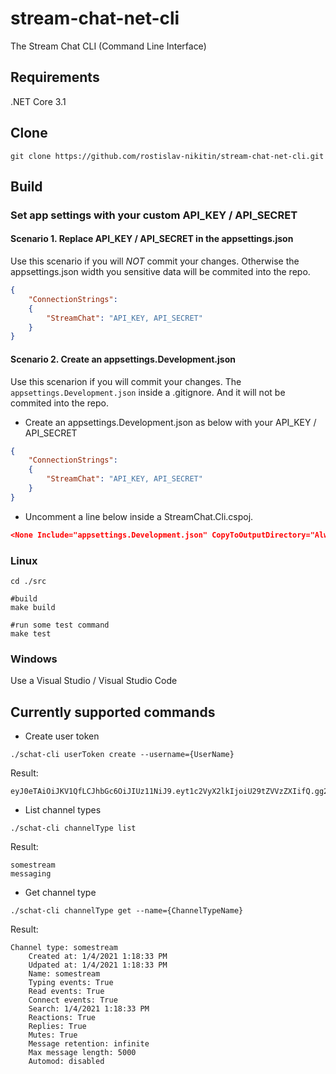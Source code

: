 # stream-chat-net-cli
The Stream Chat CLI (Command Line Interface)

## Requirements
.NET Core 3.1

## Clone
```console
git clone https://github.com/rostislav-nikitin/stream-chat-net-cli.git
```

## Build
### Set app settings with your custom API_KEY / API_SECRET
#### Scenario 1. Replace API_KEY / API_SECRET in the appsettings.json
Use this scenario if you will *NOT* commit your changes. Otherwise the appsettings.json width you sensitive data will be commited into the repo.
```JSON
{
	"ConnectionStrings":
	{
		"StreamChat": "API_KEY, API_SECRET"
	}
}
```
#### Scenario 2. Create an appsettings.Development.json
Use this scenarion if you will commit your changes. The `appsettings.Development.json` inside a .gitignore. And it will not be commited into the repo.
* Create an appsettings.Development.json as below with your API_KEY / API_SECRET
```JSON
{
	"ConnectionStrings":
	{
		"StreamChat": "API_KEY, API_SECRET"
	}
}
```
* Uncomment a line below inside a StreamChat.Cli.cspoj.
```JSON
<None Include="appsettings.Development.json" CopyToOutputDirectory="Always" />
```
### Linux
```console
cd ./src

#build
make build

#run some test command
make test
```

### Windows
Use a Visual Studio / Visual Studio Code

## Currently supported commands
- Create user token
```console 
./schat-cli userToken create --username={UserName}
```
Result:
```console
eyJ0eTAiOiJKV1QfLCJhbGc6OiJIUz11NiJ9.eyt1c2VyX2lkIjoiU29tZVVzZXIifQ.gg2Lhd6fsvAtmimuDRQ14tq6iH5cYYm3F7K1sZS4P3w
```
- List channel types
```console 
./schat-cli channelType list
```
Result:
```console
somestream
messaging
```

- Get channel type
```console
./schat-cli channelType get --name={ChannelTypeName}
```
Result:
```console
Channel type: somestream
	Created at: 1/4/2021 1:18:33 PM
	Udpated at: 1/4/2021 1:18:33 PM
	Name: somestream
	Typing events: True
	Read events: True
	Connect events: True
	Search: 1/4/2021 1:18:33 PM
	Reactions: True
	Replies: True
	Mutes: True
	Message retention: infinite
	Max message length: 5000
	Automod: disabled
```
